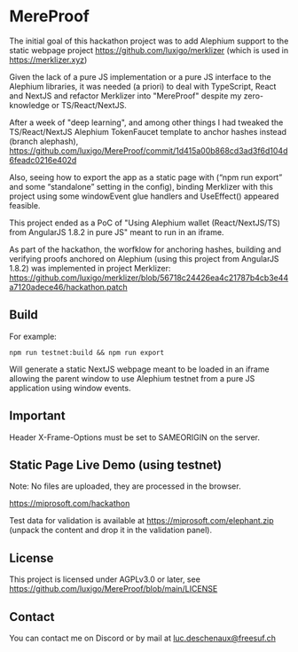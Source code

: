 # MereProof
The initial goal of this hackathon project was to add Alephium support to the static webpage project https://github.com/luxigo/merklizer (which is used in https://merklizer.xyz)

Given the lack of a pure JS implementation or a pure JS interface to the Alephium libraries, it was needed (a priori) to deal with TypeScript, React and NextJS and refactor Merklizer into "MereProof" despite my zero-knowledge or TS/React/NextJS.

After a week of "deep learning", and among other things I had tweaked the TS/React/NextJS Alephium TokenFaucet template to anchor hashes instead (branch alephash), https://github.com/luxigo/MereProof/commit/1d415a00b868cd3ad3f6d104d6feadc0216e402d

Also, seeing how to export the app as a static page with (“npm run export” and some “standalone” setting in the config), binding Merklizer with this project using some windowEvent glue handlers and UseEffect() appeared feasible.

This project ended as a PoC of "Using Alephium wallet (React/NextJS/TS) from AngularJS 1.8.2 in pure JS" meant to run in an iframe.

As part of the hackathon, the worfklow for anchoring hashes, building and verifying proofs anchored on Alephium (using this project from AngularJS 1.8.2) was implemented in project Merklizer: https://github.com/luxigo/merklizer/blob/56718c24426ea4c21787b4cb3e44a7120adece46/hackathon.patch


## Build
For example:
```
npm run testnet:build && npm run export
```
Will generate a static NextJS webpage meant to be loaded in an iframe allowing the parent window to use Alephium testnet from a pure JS application using window events.

## Important
Header X-Frame-Options must be set to SAMEORIGIN on the server. 

## Static Page Live Demo (using testnet)
Note: No files are uploaded, they are processed in the browser.

https://miprosoft.com/hackathon

Test data for validation is available at https://miprosoft.com/elephant.zip (unpack the content and drop it in the validation panel).

## License
This project is licensed under AGPLv3.0 or later, see https://github.com/luxigo/MereProof/blob/main/LICENSE

## Contact
You can contact me on Discord or by mail at luc.deschenaux@freesuf.ch




